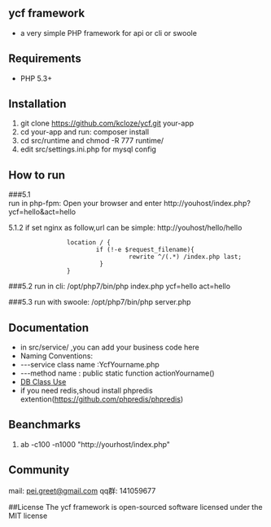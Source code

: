 ## ycf framework


* a very simple PHP framework  for api or cli or swoole


## Requirements

* PHP 5.3+


## Installation

1. git clone https://github.com/kcloze/ycf.git your-app
2. cd your-app and run: composer install
3. cd src/runtime and chmod -R 777 runtime/
4. edit src/settings.ini.php for mysql config

## How to run

###5.1  
run in php-fpm: Open your browser and enter http://youhost/index.php?ycf=hello&act=hello

5.1.2 
if set nginx as follow,url can be simple: http://youhost/hello/hello

```
                location / {
                        if (!-e $request_filename){
                                 rewrite ^/(.*) /index.php last;
                         }
                }

```

###5.2 
run in cli: /opt/php7/bin/php index.php ycf=hello act=hello

###5.3
run with swoole: /opt/php7/bin/php server.php



## Documentation
 * in src/service/ ,you can add your business code here
 * Naming Conventions: 
 * ---service class name :YcfYourname.php
 * ---method name : public static function actionYourname()
 * [DB Class Use](DB_README.md)
 * if you need redis,shoud install phpredis extention(https://github.com/phpredis/phpredis)

## Beanchmarks
1. ab -c100 -n1000 "http://yourhost/index.php"

## Community
mail: pei.greet@gmail.com
qq群: 141059677


##License
The ycf framework is open-sourced software licensed under the MIT license

